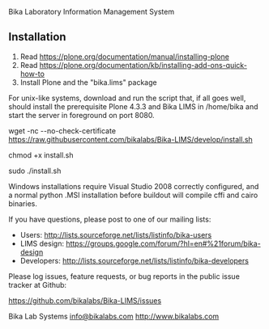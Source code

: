Bika Laboratory Information Management System

Installation
------------

1. Read https://plone.org/documentation/manual/installing-plone
2. Read https://plone.org/documentation/kb/installing-add-ons-quick-how-to
3. Install Plone and the "bika.lims" package

For unix-like systems, download and run the script that, if all goes well, should install the prerequisite Plone 4.3.3 and Bika LIMS in /home/bika and start the server in foreground on port 8080. 

  wget  -nc  --no-check-certificate  https://raw.githubusercontent.com/bikalabs/Bika-LIMS/develop/install.sh

  chmod +x install.sh

  sudo ./install.sh

Windows installations require Visual Studio 2008 correctly configured, and a normal python .MSI installation before 
buildout will compile cffi and cairo binaries. 

If you have questions, please post to one of our mailing lists:

* Users: http://lists.sourceforge.net/lists/listinfo/bika-users
* LIMS design: https://groups.google.com/forum/?hl=en#%21forum/bika-design
* Developers: http://lists.sourceforge.net/lists/listinfo/bika-developers

Please log issues, feature requests, or bug reports in the public issue
tracker at Github:

https://github.com/bikalabs/Bika-LIMS/issues

Bika Lab Systems
info@bikalabs.com
http://www.bikalabs.com
